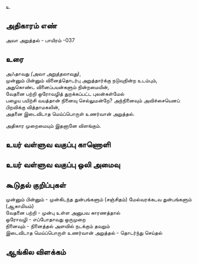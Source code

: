 உ


## அதிகாரம் எண்

அவா அறுத்தல் - பாயிரம் -037

## உரை

அஃதாவது _(அவா அறுத்தலாவது)_,  
முன்னும் பின்னும் வினைத்தொடர்பு அறுத்தார்க்கு நடுவுநின்ற உடம்பும்,  
அதுகொண்ட வினைப்பயன்களும் நின்றமையின்,  
வேதனை பற்றி ஒரோவழித் துறக்கப்பட்ட புலன்கள்மேல்  
பழைய பயிற்சி வயத்தான் நினைவு செல்லுமன்றே? 
அந்நினைவும் அவிச்சையெனப் பிறவிக்கு வித்தாமகலின்,  
அதனை இடைவிடாத மெய்ப்பொருள் உணர்வான் அறுத்தல்.  

அதிகார முறைமையும் இதனானே விளங்கும்.


## உயர் வள்ளுவ வகுப்பு காணொளி


## உயர் வள்ளுவ வகுப்பு ஒலி அமைவு 


## கூடுதல் குறிப்புகள்

முன்னும் பின்னும் - முன்கிடந்த துன்பங்களும் (சஞ்சிதம்) மேல்வரக்கடவ துன்பங்களும் (ஆகாமியம்)  
வேதனை பற்றி - முன்பு உள்ள அனுபவ காரணத்தால்   
ஒரோவழி - எப்போதாவது ஒருமுறை   
நினைவும் - நினைத்தல் அளவில் நடக்கும் தவறும்     
இடைவிடாத மெய்ப்பொருள் உணர்வான் அறுத்தல் - தொடர்ந்து செய்தல் 


## ஆங்கில விளக்கம்

